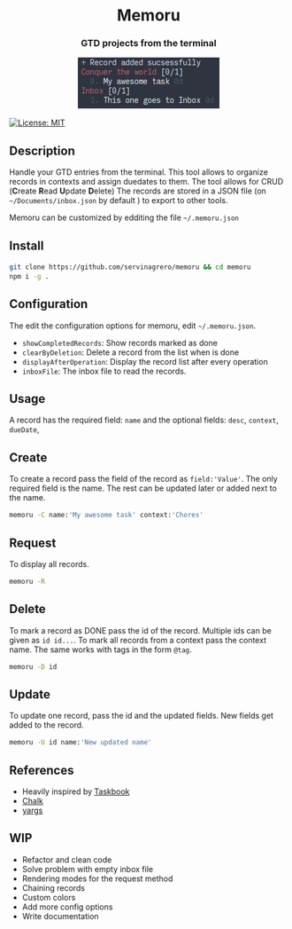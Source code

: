 <h1 align='center'>Memoru</h1>

<h3 align='center'>GTD projects from the terminal</h3>

<div align="center">
  <img alt="Capture" src="media/capture.png"/>
</div>

[![License: MIT](https://img.shields.io/badge/License-MIT-yellow.svg)](https://opensource.org/licenses/MIT)

## Description

Handle your GTD entries from the terminal. This tool allows to organize records in contexts and assign duedates to them. The tool allows for CRUD (**C**reate **R**ead **U**pdate **D**elete) The records are stored in a JSON file (on `~/Documents/inbox.json` by default ) to export to other tools.

Memoru can be customized by edditing the file `~/.memoru.json`

## Install

```bash
git clone https://github.com/servinagrero/memoru && cd memoru
npm i -g .
```

## Configuration

The edit the configuration options for memoru, edit `~/.memoru.json`.

+ `showCompletedRecords`: Show records marked as done
+ `clearByDeletion`: Delete a record from the list when is done
+ `displayAfterOperation`: Display the record list after every operation
+ `inboxFile`: The inbox file to read the records.

## Usage

A record has the required field: `name` and the optional fields: `desc`, `context`, `dueDate`,

## Create
To create a record pass the field of the record as `field:'Value'`. The only required field is the name. The rest can be updated later or added next to the name.

```bash
memoru -C name:'My awesome task' context:'Chores'
```

## Request

To display all records.
```bash
memoru -R
```

## Delete

To mark a record as DONE pass the id of the record. Multiple ids can be given as `id id...`.
To mark all records from a context pass the context name. The same works with tags in the form `@tag`.

```bash
memoru -D id
```

## Update

To update one record, pass the id and the updated fields. New fields get added to the record.
```bash
memoru -U id name:'New updated name'
```

## References

+ Heavily inspired by [Taskbook](https://github.com/klaussinani/taskbook)
+ [Chalk](https://github.com/chalk/chalk)
+ [yargs](https://github.com/yargs/yargs)

## WIP

+ Refactor and clean code
+ Solve problem with empty inbox file
+ Rendering modes for the request method
+ Chaining records
+ Custom colors
+ Add more config options
+ Write documentation
